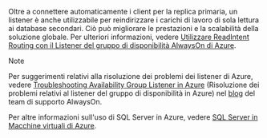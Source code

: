 Oltre a connettere automaticamente i client per la replica primaria, un listener è anche utilizzabile per reindirizzare i carichi di lavoro di sola lettura ai database secondari. Ciò può migliorare le prestazioni e la scalabilità della soluzione globale. Per ulteriori informazioni, vedere [Utilizzare ReadIntent Routing con il Listener del gruppo di disponibilità AlwaysOn di Azure](http://go.microsoft.com/fwlink/?LinkId=522515).

> [!NOTE]
> Per suggerimenti relativi alla risoluzione dei problemi dei listener di Azure, vedere [Troubleshooting Availability Group Listener in Azure](https://blogs.msdn.microsoft.com/alwaysonpro/2017/02/22/troubleshooting-internal-load-balancer-listener-connectivity-in-azure) (Risoluzione dei problemi relativi al listener del gruppo di disponibilità in Azure) nel [blog](http://blogs.msdn.com/b/alwaysonpro/) del team di supporto AlwaysOn.
> 
> 

Per altre informazioni sull'uso di SQL Server in Azure, vedere [SQL Server in Macchine virtuali di Azure](../articles/virtual-machines/windows/sql/virtual-machines-windows-sql-server-iaas-overview.md).

